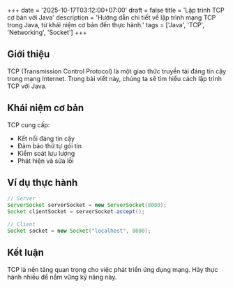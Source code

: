 +++
date = '2025-10-17T03:12:00+07:00'
draft = false
title = 'Lập trình TCP cơ bản với Java'
description = 'Hướng dẫn chi tiết về lập trình mạng TCP trong Java, từ khái niệm cơ bản đến thực hành.'
tags = ['Java', 'TCP', 'Networking', 'Socket']
+++

## Giới thiệu

TCP (Transmission Control Protocol) là một giao thức truyền tải đáng tin cậy trong mạng Internet. Trong bài viết này, chúng ta sẽ tìm hiểu cách lập trình TCP với Java.

## Khái niệm cơ bản

TCP cung cấp:
- Kết nối đáng tin cậy
- Đảm bảo thứ tự gói tin
- Kiểm soát lưu lượng
- Phát hiện và sửa lỗi

## Ví dụ thực hành

```java
// Server
ServerSocket serverSocket = new ServerSocket(8080);
Socket clientSocket = serverSocket.accept();

// Client
Socket socket = new Socket("localhost", 8080);
```

## Kết luận

TCP là nền tảng quan trọng cho việc phát triển ứng dụng mạng. Hãy thực hành nhiều để nắm vững kỹ năng này.
